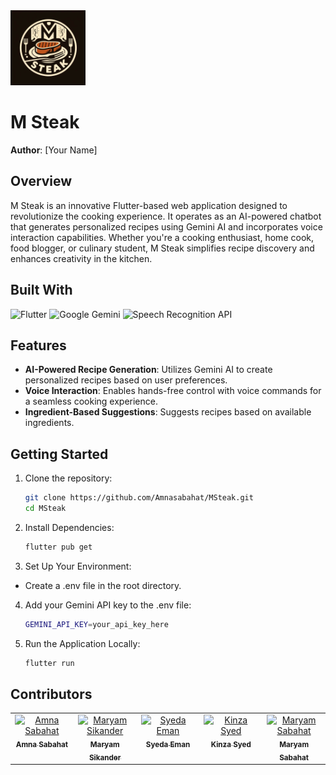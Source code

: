 <img src="img/logo.jpg" alt="M Steak Logo" width="120" height="120">

# M Steak

**Author**: [Your Name]

## Overview
M Steak is an innovative Flutter-based web application designed to revolutionize the cooking experience. It operates as an AI-powered chatbot that generates personalized recipes using Gemini AI and incorporates voice interaction capabilities. Whether you're a cooking enthusiast, home cook, food blogger, or culinary student, M Steak simplifies recipe discovery and enhances creativity in the kitchen.

## Built With
![Flutter](https://img.shields.io/badge/Flutter-42A5F5?style=for-the-badge&logo=flutter&logoColor=white)
![Google Gemini](https://img.shields.io/badge/Google%20Gemini-00A1E0?style=for-the-badge&logo=google&logoColor=white)
![Speech Recognition API](https://img.shields.io/badge/Speech%20Recognition%20API-FF9800?style=for-the-badge&logo=google&logoColor=white)

## Features
- **AI-Powered Recipe Generation**: Utilizes Gemini AI to create personalized recipes based on user preferences.
- **Voice Interaction**: Enables hands-free control with voice commands for a seamless cooking experience.
- **Ingredient-Based Suggestions**: Suggests recipes based on available ingredients.

## Getting Started
1. Clone the repository:
   ```bash
   git clone https://github.com/Amnasabahat/MSteak.git
   cd MSteak
   
2. Install Dependencies:
   ```bash
   flutter pub get
   
3. Set Up Your Environment:

  * Create a .env file in the root directory.
4. Add your Gemini API key to the .env file:
   ```bash
   GEMINI_API_KEY=your_api_key_here
5. Run the Application Locally:
   ```bash
   flutter run

## Contributors
<table>
  <tbody>
    <tr>
      <td align="center" valign="top" width="20%">
        <a href="https://github.com/Amnasabahat">
          <img src="https://avatars.githubusercontent.com/u/126286665?v=4" width="100px;" height="100px;" alt="Amna Sabahat"/>
          <br /><sub><b>Amna Sabahat</b></sub>
        </a>
      </td>
      <td align="center" valign="top" width="20%">
        <a href="https://github.com/Maryam-Sikander">
          <img src="https://avatars.githubusercontent.com/u/119351721?v=4" width="100px;" height="100px;" alt="Maryam Sikander"/>
          <br /><sub><b>Maryam Sikander</b></sub>
        </a>
      </td>
      <td align="center" valign="top" width="20%">
        <a href="https://github.com/Syeda-Eman">
          <img src="https://avatars.githubusercontent.com/u/139706459?v=4" width="100px;" height="100px;" alt="Syeda Eman"/>
          <br /><sub><b>Syeda Eman</b></sub>
        </a>
      </td>
      <td align="center" valign="top" width="20%">
        <a href="https://github.com/KinzaSyedHussain">
          <img src="https://avatars.githubusercontent.com/u/145199737?v=4" width="100px;" height="100px;" alt="Kinza Syed"/>
          <br /><sub><b>Kinza Syed</b></sub>
        </a>
      </td>
      <td align="center" valign="top" width="20%">
        <a href="https://github.com/MaryamSabahat">
          <img src="https://avatars.githubusercontent.com/u/96340288?v=4" width="100px;" height="100px;" alt="Maryam Sabahat"/>
          <br /><sub><b>Maryam Sabahat</b></sub>
        </a>
      </td>
    </tr>
  </tbody>
</table>
